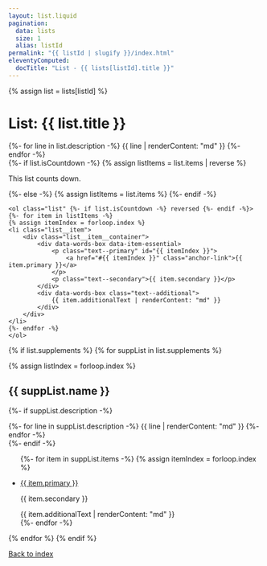 ```yaml
---
layout: list.liquid
pagination:
  data: lists
  size: 1
  alias: listId
permalink: "{{ listId | slugify }}/index.html"
eleventyComputed:
  docTitle: "List - {{ lists[listId].title }}"
---
```


{% assign list = lists[listId] %}

# List: {{ list.title }}

<section class="description">
    {%- for line in list.description -%}
    {{ line | renderContent: "md" }}
    {%- endfor -%}
</section>

<section class="list__container">
    {%- if list.isCountdown -%}
    {% assign listItems = list.items | reverse %}
    <p class="text--italic">This list counts down.</p>
    {%- else -%}
    {% assign listItems = list.items %}
    {%- endif -%}

    <ol class="list" {%- if list.isCountdown -%} reversed {%- endif -%}>
    {%- for item in listItems -%}
    {% assign itemIndex = forloop.index %}
    <li class="list__item">
        <div class="list__item__container">
            <div data-words-box data-item-essential>
                <p class="text--primary" id="{{ itemIndex }}">
                    <a href="#{{ itemIndex }}" class="anchor-link">{{ item.primary }}</a>
                </p>
                <p class="text--secondary">{{ item.secondary }}</p>
            </div>
            <div data-words-box class="text--additional">
                {{ item.additionalText | renderContent: "md" }}
            </div>
        </div>
    </li>
    {%- endfor -%}
    </ol>
</section>

{% if list.supplements %}
{% for suppList in list.supplements %}

{% assign listIndex = forloop.index %}

<h2>{{ suppList.name }}</h2>

{%- if suppList.description -%}
<section class="description">
    {%- for line in suppList.description -%}
    {{ line | renderContent: "md" }}
    {%- endfor -%}
</section>
{%- endif -%}

<section class="list__container">
    <ul class="list">
    {%- for item in suppList.items -%}
    {% assign itemIndex = forloop.index %}
    <li class="list__item item-supplemental" {% if suppList.itemMarker %} style="--supplemental-item-marker: '{{ suppList.itemMarker }} ';"{% endif %}>
        <div class="list__item__container">
            <div data-words-box data-item-essential>
                <p class="text--primary" id="supp{{ listIndex }}-{{ itemIndex }}">
                    <a href="#supp{{ listIndex }}-{{ itemIndex }}" class="anchor-link">{{ item.primary }}</a>
                </p>
                <p class="text--secondary">{{ item.secondary }}</p>
            </div>
            <div data-words-box class="text--additional">
                {{ item.additionalText | renderContent: "md" }}
            </div>
        </div>
    </li>
    {%- endfor -%}
    </ul>
</section>

{% endfor %}
{% endif %}

<footer>
    <a href="/lists/">Back to index</a>
</footer>
